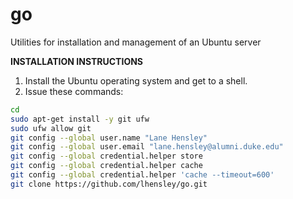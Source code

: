 # go
Utilities for installation and management of an Ubuntu server

**INSTALLATION INSTRUCTIONS**

1.	Install the Ubuntu operating system and get to a shell.
2.	Issue these commands:
```bash
cd
sudo apt-get install -y git ufw
sudo ufw allow git
git config --global user.name "Lane Hensley"
git config --global user.email "lane.hensley@alumni.duke.edu"
git config --global credential.helper store
git config --global credential.helper cache
git config --global credential.helper 'cache --timeout=600'
git clone https://github.com/lhensley/go.git
```
